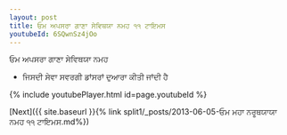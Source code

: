 ```yaml
---
layout: post
title: ਓਮ ਅਪਸਰਾ ਗਾਣਾ ਸੇਵਿਥਯਾ ਨਮਹ ੧੧ ਟਾਇਮਸ
youtubeId: 6SQwnSz4jOo
---
```

 
 
 ਓਮ ਅਪਸਰਾ ਗਾਣਾ ਸੇਵਿਥਯਾ ਨਮਹ  
 
 -  ਜਿਸਦੀ ਸੇਵਾ ਸਵਰਗੀ ਡਾਂਸਰਾਂ ਦੁਆਰਾ ਕੀਤੀ ਜਾਂਦੀ ਹੈ 
 
  
 
  
 
 
 
 
 
 


{% include youtubePlayer.html id=page.youtubeId %}
 
[Next]({{ site.baseurl }}{% link  split1/_posts/2013-06-05-ਓਮ ਮਹਾ ਨਰੂਥਯਾਯਾ ਨਮਹ ੧੧ ਟਾਇਮਸ.md%})
 
